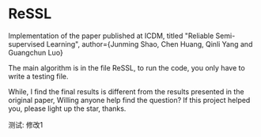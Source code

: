 # ReSSL
Implementation of the paper published at ICDM, titled "Reliable Semi-supervised Learning",  author={Junming Shao, Chen Huang, Qinli Yang and Guangchun Luo}

The main algorithm is in the file ReSSL, to run the code, you only have to write a testing file.

While, I find the final results is different from the results presented in the original paper, Willing anyone help find the question? 
If this project helped you, please light up the star, thanks.

测试: 修改1